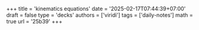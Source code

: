 +++
title = 'kinematics equations'
date = '2025-02-17T07:44:39+07:00'
draft = false
type = 'decks'
authors = ['viridi']
tags = ['daily-notes']
math = true
url = '25b39'
+++

